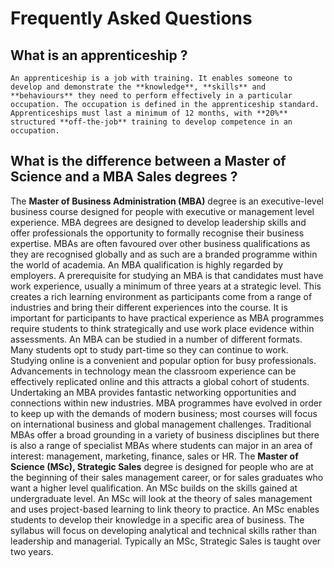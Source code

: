 # Frequently Asked Questions

## What is an apprenticeship ?
    An apprenticeship is a job with training. It enables someone to develop and demonstrate the **knowledge**, **skills** and **behaviours** they need to perform effectively in a particular occupation. The occupation is defined in the apprenticeship standard.
    Apprenticeships must last a minimum of 12 months, with **20%** structured **off-the-job** training to develop competence in an occupation. 

## What is the difference between a Master of Science and a MBA Sales degrees ?
The **Master of Business Administration (MBA)** degree is an executive-level business course designed for people with executive or management level experience. MBA degrees are designed to develop leadership skills and offer professionals the opportunity to formally recognise their business expertise. MBAs are often favoured over other business qualifications as they are recognised globally and as such are a branded programme within the world of academia. An MBA qualification is highly regarded by employers. A prerequisite for studying an MBA is that candidates must have work experience, usually a minimum of three years at a strategic level. This creates a rich learning environment as participants come from a range of industries and bring their different experiences into the course. It is important for participants to have practical experience as MBA programmes require students to think strategically and use work place evidence within assessments. An MBA can be studied in a number of different formats. Many students opt to study part-time so they can continue to work. Studying online is a convenient and popular option for busy professionals. Advancements in technology mean the classroom experience can be effectively replicated online and this attracts a global cohort of students. Undertaking an MBA provides fantastic networking opportunities and connections within new industries. MBA programmes have evolved in order to keep up with the demands of modern business; most courses will focus on international business and global management challenges. Traditional MBAs offer a broad grounding in a variety of business disciplines but there is also a range of specialist MBAs where students can major in an area of interest: management, marketing, finance, sales or HR.
The **Master of Science (MSc), Strategic Sales** degree is designed for people who are at the beginning of their sales management career, or for sales graduates who want a higher level qualification. An MSc builds on the skills gained at undergraduate level. An MSc will look at the theory of sales management and uses project-based learning to link theory to practice. An MSc enables students to develop their knowledge in a specific area of business. The syllabus will focus on developing analytical and technical skills rather than leadership and managerial. Typically an MSc, Strategic Sales is taught over two years.

